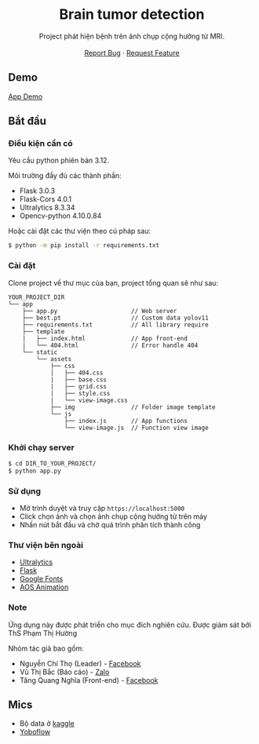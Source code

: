 <h1 align="center">Brain tumor detection</h1>

<p align="center">
    Project phát hiện bệnh trên ảnh chụp cộng hưởng từ MRI.
    <br />
    <br />
    <a href="https://github.com/tho493/brain-tumor-detection/issues">Report Bug</a>
    ·
    <a href="https://github.com/tho493/brain-tumor-detection/pulls">Request Feature</a>
    </p>
</p>

## Demo

[App Demo](https://brain-tumor-detect.tho493.id.vn)

## Bắt đầu

### Điều kiện cần có

Yêu cầu python phiên bản 3.12.

Môi trường đầy đủ các thành phần:

- Flask 3.0.3
- Flask-Cors 4.0.1
- Ultralytics 8.3.34
- Opencv-python 4.10.0.84

Hoặc cài đặt các thư viện theo cú pháp sau:

```bash
$ python -m pip install -r requirements.txt
```

### Cài đặt

Clone project về thư mục của bạn, project tổng quan sẽ như sau:

```
YOUR_PROJECT_DIR
└── app
    ├── app.py                     // Web server
    ├── best.pt                    // Custom data yolov11
    ├── requirements.txt           // All library require
    ├── template
    |   ├── index.html             // App front-end
    |   └── 404.html               // Error handle 404
    └── static
        └── assets
            ├── css
            |   ├── 404.css
            |   ├── base.css
            |   ├── grid.css
            |   ├── style.css
            |   └── view-image.css
            ├── img                // Folder image template
            └── js
                ├── index.js       // App functions
                └── view-image.js  // Function view image
```

### Khởi chạy server

```bash
$ cd DIR_TO_YOUR_PROJECT/
$ python app.py
```

### Sử dụng

- Mở trình duyệt và truy cập `https://localhost:5000`
- Click chọn ảnh và chọn ảnh chụp cộng hưởng từ trên máy
- Nhấn nút bắt đầu và chờ quá trình phân tích thành công

### Thư viện bên ngoài

- [Ultralytics](https://www.ultralytics.com/)
- [Flask](http://flask.pocoo.org/)
- [Google Fonts](https://fonts.google.com/)
- [AOS Animation](https://michalsnik.github.io/aos/)

### Note

Ứng dụng này được phát triển cho mục đích nghiên cứu. Được giám sát bởi ThS Phạm Thị Hường

Nhóm tác giả bao gồm:

- Nguyễn Chí Thọ (Leader) - [Facebook](https://facebook.com/tho493)
- Vũ Thị Bắc (Báo cáo) - [Zalo](https://zalo.me/0367456697)
- Tăng Quang Nghĩa (Front-end) - [Facebook](https://www.facebook.com/cuchuoi.votinh.355)

## Mics

- Bộ data ở [kaggle](https://www.kaggle.com/datasets/ammarahmed310/labeled-mri-brain-tumor-dataset?resource=download)
- [Yoboflow](https://app.roboflow.com/yolo-yvyq9/brain-tumor-detection-dataset-tkxin/deploy)

